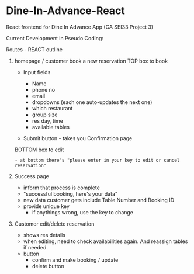 # Dine-In-Advance-React

React frontend for Dine In Advance App (GA SEI33 Project 3)

Current Development in Pseudo Coding:

Routes - REACT outline

1.  homepage / customer book a new reservation
    TOP box to book

    - Input fields

      - Name
      - phone no
      - email
      - dropdowns (each one auto-updates the next one)
      - which restaurant
      - group size
      - res day, time
      - available tables

    - Submit button - takes you Confirmation page

    BOTTOM box to edit

        - at bottom there's "please enter in your key to edit or cancel reservation"

2.  Success page

    - inform that process is complete
    - "successful booking, here's your data"
    - new data customer gets include Table Number and Booking ID
    - provide unique key
      - if anythings wrong, use the key to change

3.  Customer edit/delete reservation

    - shows res details
    - when editing, need to check availabilities again. And reassign tables if needed.
    - button
      - confirm and make booking / update
      - delete button
